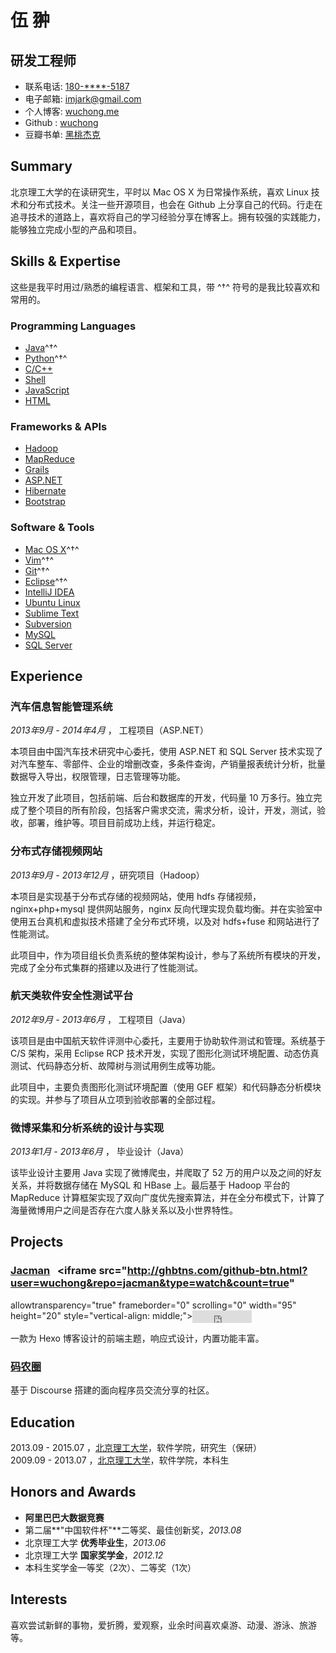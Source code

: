 伍 翀
=============

研发工程师
-----------------------

- 联系电话: [180-****-5187](tel://180-****-5187)
- 电子邮箱: <imjark@gmail.com>
- 个人博客: [wuchong.me](http://wuchong.me)
- Github : [wuchong](http://github.com/wuchong)
- 豆瓣书单: [黑桃杰克](http://book.douban.com/people/wuchong1014/)


Summary
-------

北京理工大学的在读研究生，平时以 Mac OS X 为日常操作系统，喜欢 Linux 技术和分布式技术。关注一些开源项目，也会在 Github 上分享自己的代码。行走在追寻技术的道路上，喜欢将自己的学习经验分享在博客上。拥有较强的实践能力，能够独立完成小型的产品和项目。


Skills & Expertise
------------------
这些是我平时用过/熟悉的编程语言、框架和工具，带 ^†^ 符号的是我比较喜欢和常用的。

### Programming Languages

- [Java](http://developer.mozilla.org/en/JavaScript)^†^
- [Python](https://www.python.org/)^†^
- [C/C++]()
- [Shell](http://zh.wikipedia.org/wiki/Unix_shell)
- [JavaScript](https://developer.mozilla.org/en-US/docs/Web/JavaScript)
- [HTML]()


### Frameworks & APIs

- [Hadoop](http://hadoop.apache.org/)
- [MapReduce](http://zh.wikipedia.org/wiki/MapReduce)
- [Grails](https://grails.org/)
- [ASP.NET](http://www.asp.net/)
- [Hibernate](http://hibernate.org/)
- [Bootstrap](http://getbootstrap.com/2.3.2/)


### Software & Tools

- [Mac OS X](http://apple.com/macosx)^†^
- [Vim](http://www.vim.org)^†^
- [Git](http://git-scm.com)^†^
- [Eclipse](http://www.eclipse.org/)^†^
- [IntelliJ IDEA](http://www.jetbrains.com/idea/)
- [Ubuntu Linux](http://ubuntu.com)
- [Sublime Text](http://www.sublimetext.com)
- [Subversion](http://svn.apache.org)
- [MySQL](http://mysql.com)
- [SQL Server](http://www.microsoft.com/en-us/server-cloud/products/sql-server/)


Experience
----------

### **汽车信息智能管理系统** 

*2013年9月 - 2014年4月* ， 工程项目（ASP.NET）

本项目由中国汽车技术研究中心委托，使用 ASP.NET 和 SQL Server 技术实现了对汽车整车、零部件、企业的增删改查，多条件查询，产销量报表统计分析，批量数据导入导出，权限管理，日志管理等功能。

独立开发了此项目，包括前端、后台和数据库的开发，代码量 10 万多行。独立完成了整个项目的所有阶段，包括客户需求交流，需求分析，设计，开发，测试，验收，部署，维护等。项目目前成功上线，并运行稳定。

### **分布式存储视频网站**

*2013年9月 - 2013年12月* ，研究项目（Hadoop）  

本项目是实现基于分布式存储的视频网站，使用 hdfs 存储视频，nginx+php+mysql 提供网站服务，nginx 反向代理实现负载均衡。并在实验室中使用五台真机和虚拟技术搭建了全分布式环境，以及对 hdfs+fuse 和网站进行了性能测试。

此项目中，作为项目组长负责系统的整体架构设计，参与了系统所有模块的开发，完成了全分布式集群的搭建以及进行了性能测试。  

### **航天类软件安全性测试平台**

*2012年9月 - 2013年6月* ， 工程项目（Java）

该项目是由中国航天软件评测中心委托，主要用于协助软件测试和管理。系统基于 C/S 架构，采用 Eclipse RCP 技术开发，实现了图形化测试环境配置、动态仿真测试、代码静态分析、故障树与测试用例生成等功能。

此项目中，主要负责图形化测试环境配置（使用 GEF 框架）和代码静态分析模块的实现。并参与了项目从立项到验收部署的全部过程。

### **微博采集和分析系统的设计与实现**

*2013年1月 - 2013年6月* ， 毕业设计（Java）

该毕业设计主要用 Java 实现了微博爬虫，并爬取了 52 万的用户以及之间的好友关系，并将数据存储在 MySQL 和 HBase 上。最后基于 Hadoop 平台的 MapReduce 计算框架实现了双向广度优先搜索算法，并在全分布模式下，计算了海量微博用户之间是否存在六度人脉关系以及小世界特性。


Projects
---------

### **[Jacman](https://github.com/wuchong/jacman)**  &nbsp; <iframe src="http://ghbtns.com/github-btn.html?user=wuchong&repo=jacman&type=watch&count=true"
  allowtransparency="true" frameborder="0" scrolling="0" width="95" height="20" style="vertical-align: middle;"></iframe><iframe src="http://ghbtns.com/github-btn.html?user=wuchong&repo=jacman&type=fork&count=true"
  allowtransparency="true" frameborder="0" scrolling="0" width="95" height="20" style="vertical-align: middle;"></iframe>

 一款为 Hexo 博客设计的前端主题，响应式设计，内置功能丰富。

### **[码农圈](https://coderq.com)** 
 基于 Discourse 搭建的面向程序员交流分享的社区。

Education
---------

2013.09 - 2015.07 ，[北京理工大学](http://www.bit.edu.cn/)，软件学院，研究生（保研）  
2009.09 - 2013.07 ，[北京理工大学](http://www.bit.edu.cn/)，软件学院，本科生


Honors and Awards
-----------------

- **阿里巴巴大数据竞赛**
- 第二届**"中国软件杯"**二等奖、最佳创新奖，*2013.08*
- 北京理工大学 **优秀毕业生**，*2013.06*
- 北京理工大学 **国家奖学金**，*2012.12*
- 本科生奖学金一等奖（2次）、二等奖（1次）


Interests
---------

喜欢尝试新鲜的事物，爱折腾，爱观察，业余时间喜欢桌游、动漫、游泳、旅游等。

